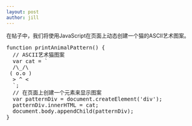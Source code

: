 ```yaml
---
layout: post
author: jill
---
```



<p>在帖子中，我们将使用JavaScript在页面上动态创建一个猫的ASCII艺术图案。</p>
<pre>
function printAnimalPattern() {
  // ASCII艺术猫图案
  var cat = `
  /\_/\  
 ( o.o ) 
  > ^ <  
  `;
  // 在页面上创建一个元素来显示图案
  var patternDiv = document.createElement('div');
  patternDiv.innerHTML = cat;
  document.body.appendChild(patternDiv);
}
</pre>